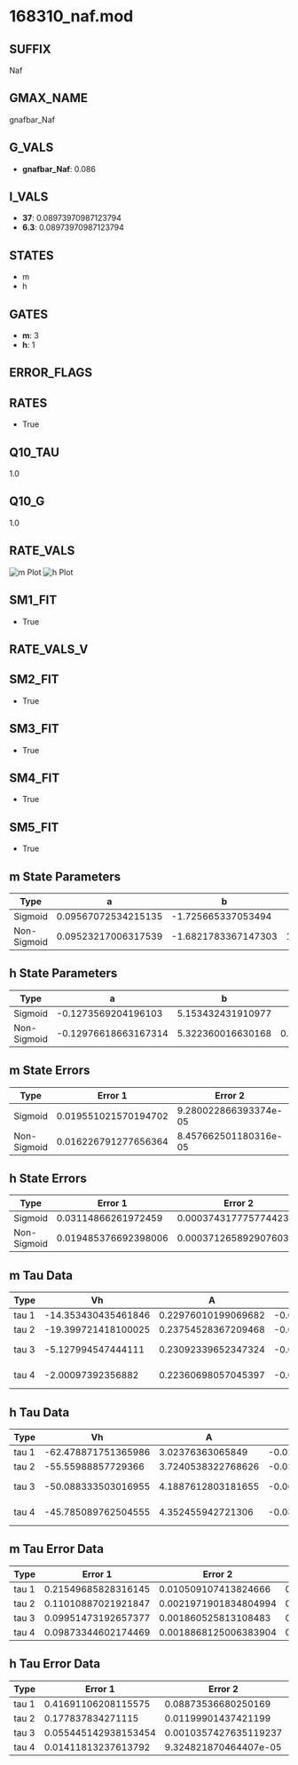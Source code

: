 # 168310_naf.mod

## SUFFIX

Naf

## GMAX_NAME

gnafbar_Naf

## G_VALS

- **gnafbar_Naf**: 0.086

## I_VALS

- **37**: 0.08973970987123794
- **6.3**: 0.08973970987123794

## STATES

- m
- h

## GATES

- **m**: 3
- **h**: 1

## ERROR_FLAGS


## RATES

- True

## Q10_TAU

1.0

## Q10_G

1.0

## RATE_VALS

![m Plot](/Users/pbozelos/Dropbox/icg-Chai-Panos/supermodels/output_markdown_files/Na/168310_naf.mod/images/m.png)
![h Plot](/Users/pbozelos/Dropbox/icg-Chai-Panos/supermodels/output_markdown_files/Na/168310_naf.mod/images/h.png)

## SM1_FIT

- True

## RATE_VALS_V

## SM2_FIT

- True

## SM3_FIT

- True

## SM4_FIT

- True

## SM5_FIT

- True

## m State Parameters

| Type | a | b | c | d |
| --- | --- | --- | --- | --- |
| Sigmoid | 0.09567072534215135 | -1.725665337053494 |
| Non-Sigmoid | 0.09523217006317539 | -1.6821783367147303 | 1.0050533115700675 | 0.0038276568877297352 |

## h State Parameters

| Type | a | b | c | d |
| --- | --- | --- | --- | --- |
| Sigmoid | -0.1273569204196103 | 5.153432431910977 |
| Non-Sigmoid | -0.12976618663167314 | 5.322360016630168 | 0.9936220414978466 | 0.01490163982147665 |

## m State Errors

| Type | Error 1 | Error 2 | Error 3 |
| --- | --- | --- | --- |
| Sigmoid | 0.019551021570194702 | 9.280022866393374e-05 | 0.01351935805718708 |
| Non-Sigmoid | 0.016226791277656364 | 8.457662501180316e-05 | 0.011220682285794845 |

## h State Errors

| Type | Error 1 | Error 2 | Error 3 |
| --- | --- | --- | --- |
| Sigmoid | 0.03114866261972459 | 0.00037431777577442337 | 0.022148238457549804 |
| Non-Sigmoid | 0.019485376692398006 | 0.0003712658929076038 | 0.013855065775605038 |

## m Tau Data

| Type | Vh | A | b1 | b2 | c1 | c2 | d1 | d2 | e1 | e2 |
| --- | --- | --- | --- | --- | --- | --- | --- | --- | --- | --- |
| tau 1 | -14.353430435461846 | 0.22976010199069682 | -0.0216204464742513 | -0.02147605040014586 |
| tau 2 | -19.399721418100025 | 0.23754528367209468 | -0.030136396099824894 | 0.00011556016889902161 | -0.036466035305526945 | -0.00021954976326556176 |
| tau 3 | -5.127994547444111 | 0.23092339652347324 | -0.04772443268014319 | 0.0005148155047489829 | -2.3419105466583423e-06 | -0.029962100048791743 | -0.0001868706542955351 | -4.581169201312084e-07 |
| tau 4 | -2.00097392356882 | 0.22360698057045397 | -0.056057278191618445 | 0.0008586088633595415 | -7.100516330073933e-06 | 2.145916954935712e-08 | -0.03259738135279859 | -0.00041938439288879384 | -4.477366934782167e-06 | -2.0309173491147616e-08 |

## h Tau Data

| Type | Vh | A | b1 | b2 | c1 | c2 | d1 | d2 | e1 | e2 |
| --- | --- | --- | --- | --- | --- | --- | --- | --- | --- | --- |
| tau 1 | -62.478871751365986 | 3.02376363065849 | -0.020119487604865354 | -0.1045590457440191 |
| tau 2 | -55.55988857729366 | 3.7240538322768626 | -0.039391514694720714 | 0.00019668310341400066 | -0.10237986241961375 | -0.0010971834688829711 |
| tau 3 | -50.088333503016955 | 4.1887612803181655 | -0.06347359599955188 | 0.0006958475288833728 | -2.3668534389209777e-06 | -0.10136188543426047 | -0.0020134596016489425 | -2.4997303744507873e-05 |
| tau 4 | -45.785089762504555 | 4.352455942721306 | -0.08643582251157153 | 0.0014876858632450465 | -1.0850666383284988e-05 | 2.8366908247774904e-08 | -0.09243254958721606 | -0.0023239443885271307 | -5.366176785247745e-05 | -4.3688637259976805e-07 |

## m Tau Error Data

| Type | Error 1 | Error 2 | Error 3 |
| --- | --- | --- | --- |
| tau 1 | 0.21549685828316145 | 0.010509107413824666 | 0.061204122536713035 |
| tau 2 | 0.11010887021921847 | 0.0021971901834804994 | 0.03127245955679282 |
| tau 3 | 0.09951473192657377 | 0.001860525813108483 | 0.028263576070510575 |
| tau 4 | 0.09873344602174469 | 0.0018868125006383904 | 0.02804167994341004 |

## h Tau Error Data

| Type | Error 1 | Error 2 | Error 3 |
| --- | --- | --- | --- |
| tau 1 | 0.41691106208115575 | 0.08873536680250169 | 0.17348568807781062 |
| tau 2 | 0.177837834271115 | 0.01199901437421199 | 0.07400215981505028 |
| tau 3 | 0.055445142938153454 | 0.0010357427635119237 | 0.02307192024404883 |
| tau 4 | 0.01411813237613792 | 9.324821870464407e-05 | 0.005874859490226536 |

